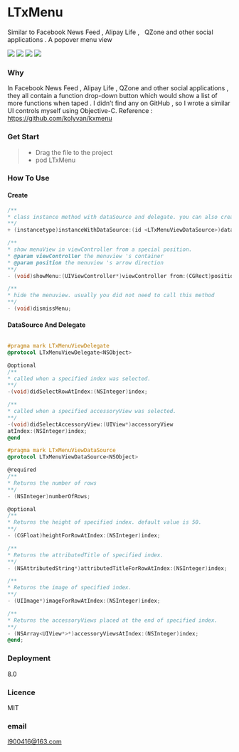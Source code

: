 # LTxMenu

Similar to Facebook News Feed , Alipay Life ,   QZone and other social applications . A popover menu view

![](https://github.com/l900416/LTxMenu/blob/master/screenshots/1.png)
![](https://github.com/l900416/LTxMenu/blob/master/screenshots/2.png)
![](https://github.com/l900416/LTxMenu/blob/master/screenshots/3.png)
![](https://github.com/l900416/LTxMenu/blob/master/screenshots/4.png)

### Why

In Facebook News Feed , Alipay Life ,   QZone and other social applications , they all contain a function drop-down button which would show a list of more functions when taped . 
I didn’t find any on GitHub , so I wrote  a similar UI controls myself using Objective-C. Reference : https://github.com/kolyvan/kxmenu


### Get Start

> * Drag the file to the project
> * pod LTxMenu


### How To Use

#### Create 

```Objective-C
/**
* class instance method with dataSource and delegate. you can also create with [[LTxMenuView alloc] init] then set the dataSource and the delegate.
**/
+ (instancetype)instanceWithDataSource:(id <LTxMenuViewDataSource>)dataSource delegate:(id <LTxMenuViewDelegate>)delegate;

/**
* show menuView in viewController from a special position.
* @param viewController the menuview 's container
* @param position the menuview 's arrow direction
**/
- (void)showMenu:(UIViewController*)viewController from:(CGRect)position;

/**
* hide the menuview. usually you did not need to call this method
**/
- (void)dismissMenu;

```   

#### DataSource And Delegate 

```Objective-C

#pragma mark LTxMenuViewDelegate
@protocol LTxMenuViewDelegate<NSObject>

@optional
/**
* called when a specified index was selected.
**/
-(void)didSelectRowAtIndex:(NSInteger)index;

/**
* called when a specified accessoryView was selected.
**/
-(void)didSelectAccessoryView:(UIView*)accessoryView
atIndex:(NSInteger)index;
@end

#pragma mark LTxMenuViewDataSource
@protocol LTxMenuViewDataSource<NSObject>

@required
/**
* Returns the number of rows
**/
- (NSInteger)numberOfRows;

@optional
/**
* Returns the height of specified index. default value is 50.
**/
- (CGFloat)heightForRowAtIndex:(NSInteger)index;

/**
* Returns the attributedTitle of specified index.
**/
- (NSAttributedString*)attributedTitleForRowAtIndex:(NSInteger)index;

/**
* Returns the image of specified index.
**/
- (UIImage*)imageForRowAtIndex:(NSInteger)index;

/**
* Returns the accessoryViews placed at the end of specified index.
**/
- (NSArray<UIView*>*)accessoryViewsAtIndex:(NSInteger)index;
@end;
```

### Deployment
   8.0

### Licence
   MIT

### email
   l900416@163.com
